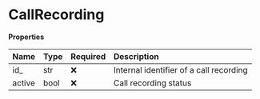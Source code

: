 # CallRecording

**Properties**

| Name   | Type | Required | Description                             |
| :----- | :--- | :------- | :-------------------------------------- |
| id\_   | str  | ❌       | Internal identifier of a call recording |
| active | bool | ❌       | Call recording status                   |

<!-- This file was generated by liblab | https://liblab.com/ -->
